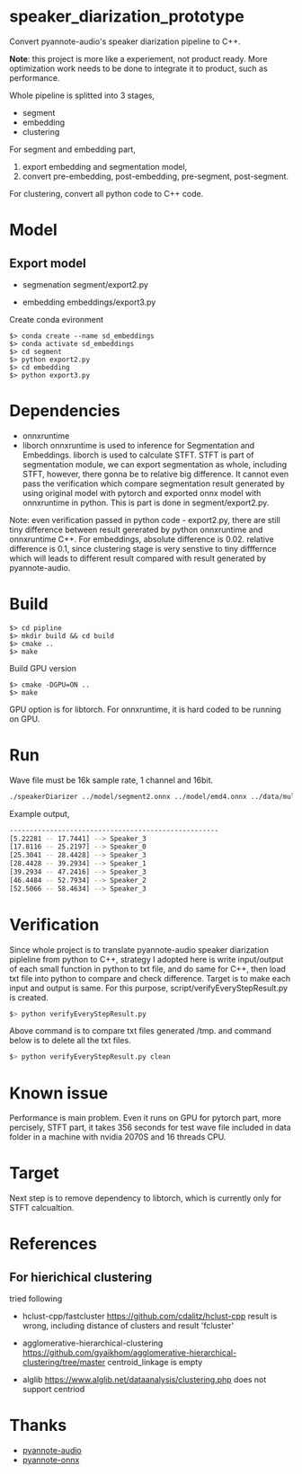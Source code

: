 # speaker_diarization_prototype

Convert pyannote-audio's speaker diarization pipeline to C++.

**Note**: this project is more like a experiement, not product ready. More optimization work needs to 
be done to integrate it to product, such as performance.

Whole pipeline is splitted into 3 stages,
- segment
- embedding
- clustering

For segment and embedding part,
1. export embedding and segmentation model,
2. convert pre-embedding, post-embedding, pre-segment, post-segment.

For clustering, convert all python code to C++ code.

# Model 

## Export model
- segmenation
segment/export2.py

- embedding
embeddings/export3.py

Create conda evironment
```
$> conda create --name sd_embeddings
$> conda activate sd_embeddings
$> cd segment
$> python export2.py
$> cd embedding
$> python export3.py
```

# Dependencies
- onnxruntime
- liborch
onnxruntime is used to inference for Segmentation and Embeddings. 
liborch is used to calculate STFT. STFT is part of segmentation module, we can export segmentation as whole, including STFT, however, 
there gonna be to relative big difference. It cannot even pass the verification which compare segmentation result generated by using
original model with pytorch and exported onnx model with onnxruntime in python. This is part is done in segment/export2.py.

Note: even verification passed in python code - export2.py, there are still tiny difference between result gererated by python onnxruntime 
and onnxruntime C++. For embeddings, absolute difference is 0.02. relative difference is 0.1, since clustering stage is very senstive 
to tiny difffernce which will leads to different result compared with result generated by pyannote-audio.

# Build

```
$> cd pipline
$> mkdir build && cd build
$> cmake ..
$> make
```
Build GPU version
```
$> cmake -DGPU=ON ..
$> make
```

GPU option is for libtorch. For onnxruntime, it is hard coded to be running on GPU. 

# Run
Wave file must be 16k sample rate, 1 channel and 16bit.
``` bash
./speakerDiarizer ../model/segment2.onnx ../model/emd4.onnx ../data/multi-speaker_1min.wav
```

Example output,
``` bash
----------------------------------------------------
[5.22281 -- 17.7441] --> Speaker_3
[17.8116 -- 25.2197] --> Speaker_0
[25.3041 -- 28.4428] --> Speaker_3
[28.4428 -- 39.2934] --> Speaker_1
[39.2934 -- 47.2416] --> Speaker_3
[46.4484 -- 52.7934] --> Speaker_2
[52.5066 -- 58.4634] --> Speaker_3
```

# Verification
Since whole project is to translate pyannote-audio speaker diarization pipleline from python to C++, strategy I adopted here is 
write input/output of each small function in python to txt file, and do same for C++, then load txt file into python to compare 
and check difference. Target is to make each input and output is same.
For this purpose, script/verifyEveryStepResult.py is created.
``` bash
$> python verifyEveryStepResult.py
```
Above command is to compare txt files generated /tmp. and command below is to delete all the txt files.
``` bash
$> python verifyEveryStepResult.py clean
```

# Known issue
Performance is main problem. Even it runs on GPU for pytorch part, more percisely, STFT part, it takes 356 seconds for test 
wave file included in data folder in a machine with nvidia 2070S and 16 threads CPU.

# Target

Next step is to remove dependency to libtorch, which is currently only for STFT calcualtion.

# References

## For hierichical clustering
tried following
- hclust-cpp/fastcluster
https://github.com/cdalitz/hclust-cpp
result is wrong, including distance of clusters and result 'fcluster'

- agglomerative-hierarchical-clustering
https://github.com/gyaikhom/agglomerative-hierarchical-clustering/tree/master
centroid_linkage is empty

- alglib
https://www.alglib.net/dataanalysis/clustering.php
does not support centriod


# Thanks

- [pyannote-audio](https://github.com/pyannote/pyannote-audio)
- [pyannote-onnx](https://github.com/pengzhendong/pyannote-onnx)
